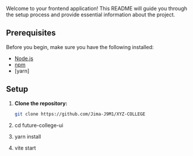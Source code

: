 Welcome to your frontend application! This README will guide you through the setup process and provide essential information about the project.

## Prerequisites

Before you begin, make sure you have the following installed:

- [Node.js](https://nodejs.org/)
- [npm](https://www.npmjs.com/)
- [yarn]

## Setup

1. **Clone the repository:**

   ```bash
   git clone https://github.com/Jima-J9M1/XYZ-COLLEGE

2. cd future-college-ui
3. yarn install
4. vite start
